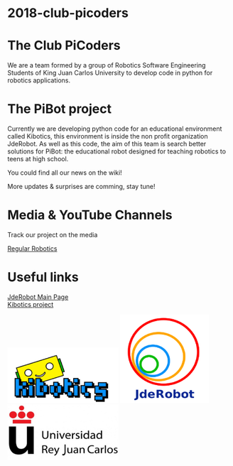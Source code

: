 # 2018-club-picoders

# The Club PiCoders

We are a team formed by a group of Robotics Software Engineering Students of King Juan Carlos University to develop code in python for robotics applications.

# The PiBot project

Currently we are developing python code for an educational environment called Kibotics, this environment is inside the non profit organization JdeRobot. As well as this code, the aim of this team is search better solutions for PiBot: the educational robot designed for teaching robotics to teens at high school.

You could find all our news on the wiki!

More updates & surprises are comming, stay tune! 





# Media & YouTube Channels 
Track our project on the media

[Regular Robotics](https://www.youtube.com/channel/UCGTh2IOVx2vxvtd_ZmA8P6w)




# Useful links

[JdeRobot Main Page](http://jderobot.org/Main_Page)                                 
[Kibotics project](https://www.kibotics.org/)







<img src="docs/kibotics.png" width="250" height="125" >   <img src="docs/logosmall.png" width="200" height="200" >    <img src="docs/urjclogo.png" width="250" height="125" >



